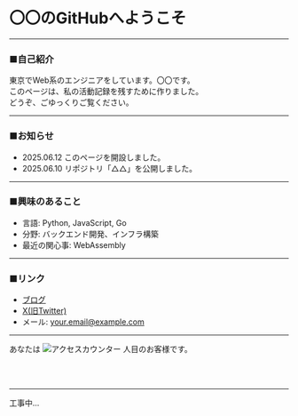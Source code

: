 # 〇〇のGitHubへようこそ

***

### ■自己紹介

東京でWeb系のエンジニアをしています。〇〇です。  
このページは、私の活動記録を残すために作りました。  
どうぞ、ごゆっくりご覧ください。

***

### ■お知らせ

* 2025.06.12 このページを開設しました。
* 2025.06.10 リポジトリ「△△」を公開しました。

***

### ■興味のあること

* 言語: Python, JavaScript, Go
* 分野: バックエンド開発、インフラ構築
* 最近の関心事: WebAssembly

***

### ■リンク

* [ブログ](https://example.com)
* [X(旧Twitter)](https://twitter.com/your_account)
* メール: your.email@example.com

***

あなたは <img src="https://profile-counter.glitch.me/YOUR_GITHUB_USERNAME/count.svg" alt="アクセスカウンター"> 人目のお客様です。

<br>
<br>

----
工事中...
